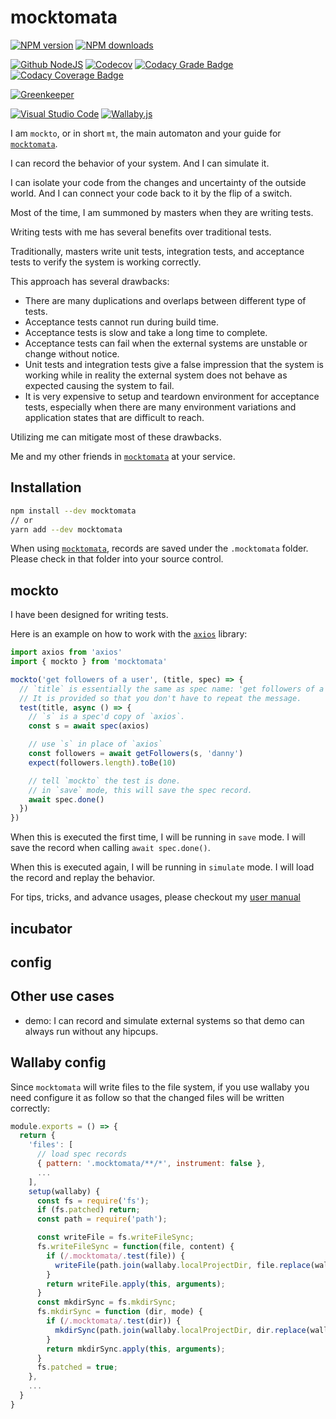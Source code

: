 # mocktomata

[![NPM version][npm-image]][npm-url]
[![NPM downloads][downloads-image]][downloads-url]

[![Github NodeJS][github-nodejs]][github-action-url]
[![Codecov][codecov-image]][codecov-url]
[![Codacy Grade Badge][codacy-grade]][codacy-grade-url]
[![Codacy Coverage Badge][codacy-coverage]][codacy-coverage-url]

[![Greenkeeper][greenkeeper-image]][greenkeeper-url]

[![Visual Studio Code][vscode-image]][vscode-url]
[![Wallaby.js][wallaby-image]][wallaby-url]

I am `mockto`, or in short `mt`, the main automaton and your guide for [`mocktomata`](https://github.com/mocktomata/mocktomata).

I can record the behavior of your system.
And I can simulate it.

I can isolate your code from the changes and uncertainty of the outside world.
And I can connect your code back to it by the flip of a switch.

Most of the time, I am summoned by masters when they are writing tests.

Writing tests with me has several benefits over traditional tests.

Traditionally, masters write unit tests, integration tests, and acceptance tests to verify the system is working correctly.

This approach has several drawbacks:

- There are many duplications and overlaps between different type of tests.
- Acceptance tests cannot run during build time.
- Acceptance tests is slow and take a long time to complete.
- Acceptance tests can fail when the external systems are unstable or change without notice.
- Unit tests and integration tests give a false impression that the system is working while in reality the external system does not behave as expected causing the system to fail.
- It is very expensive to setup and teardown environment for acceptance tests, especially when there are many environment variations and application states that are difficult to reach.

Utilizing me can mitigate most of these drawbacks.

Me and my other friends in [`mocktomata`](https://github.com/mocktomata/mocktomata) at your service.

## Installation

```sh
npm install --dev mocktomata
// or
yarn add --dev mocktomata
```

When using [`mocktomata`](https://github.com/mocktomata/mocktomata),
records are saved under the `.mocktomata` folder.
Please check in that folder into your source control.

## mockto

I have been designed for writing tests.

Here is an example on how to work with the [`axios`](https://www.npmjs.com/package/axios) library:

```ts
import axios from 'axios'
import { mockto } from 'mocktomata'

mockto('get followers of a user', (title, spec) => {
  // `title` is essentially the same as spec name: 'get followers of a user'.
  // It is provided so that you don't have to repeat the message.
  test(title, async () => {
    // `s` is a spec'd copy of `axios`.
    const s = await spec(axios)

    // use `s` in place of `axios`
    const followers = await getFollowers(s, 'danny')
    expect(followers.length).toBe(10)

    // tell `mockto` the test is done.
    // in `save` mode, this will save the spec record.
    await spec.done()
  })
})
```

When this is executed the first time, I will be running in `save` mode.
I will save the record when calling `await spec.done()`.

When this is executed again, I will be running in `simulate` mode.
I will load the record and replay the behavior.

For tips, tricks, and advance usages, please checkout my [user manual](./docs/mockto.md)

## incubator

## config

## Other use cases

- demo: I can record and simulate external systems so that demo can always run without any hipcups.

## Wallaby config

Since `mocktomata` will write files to the file system, if you use wallaby you need configure it as follow so that the changed files will be written correctly:

```js
module.exports = () => {
  return {
    'files': [
      // load spec records
      { pattern: '.mocktomata/**/*', instrument: false },
      ...
    ],
    setup(wallaby) {
      const fs = require('fs');
      if (fs.patched) return;
      const path = require('path');

      const writeFile = fs.writeFileSync;
      fs.writeFileSync = function(file, content) {
        if (/.mocktomata/.test(file)) {
          writeFile(path.join(wallaby.localProjectDir, file.replace(wallaby.projectCacheDir, '')), content);
        }
        return writeFile.apply(this, arguments);
      }
      const mkdirSync = fs.mkdirSync;
      fs.mkdirSync = function (dir, mode) {
        if (/.mocktomata/.test(dir)) {
          mkdirSync(path.join(wallaby.localProjectDir, dir.replace(wallaby.projectCacheDir, '')), mode);
        }
        return mkdirSync.apply(this, arguments);
      }
      fs.patched = true;
    },
    ...
  }
}
```

[npm-image]: https://img.shields.io/npm/v/mocktomata.svg?style=flat
[npm-url]: https://www.npmjs.com/package/mocktomata
[downloads-image]: https://img.shields.io/npm/dm/mocktomata.svg?style=flat
[downloads-url]: https://npmjs.org/package/mocktomata

[github-nodejs]: https://github.com/mocktomata/mocktomata/workflows/Node%20CI/badge.svg
[github-action-url]: https://github.com/mocktomata/mocktomata/actions
[codecov-image]: https://codecov.io/gh/mocktomata/mocktomata/branch/master/graph/badge.svg
[codecov-url]: https://codecov.io/gh/mocktomata/mocktomata
[codacy-grade]: https://api.codacy.com/project/badge/Grade/bcb8e88109b54a7593cfe6744c6dac38
[codacy-grade-url]: https://www.codacy.com/gh/mocktomata/mocktomata?utm_source=github.com&amp;utm_medium=referral&amp;utm_content=mocktomata/mocktomata&amp;utm_campaign=Badge_Grade
[codacy-coverage]: https://api.codacy.com/project/badge/Coverage/bcb8e88109b54a7593cfe6744c6dac38
[codacy-coverage-url]: https://www.codacy.com/manual/mocktomata/mocktomata?utm_source=github.com&utm_medium=referral&utm_content=mocktomata/mocktomata&utm_campaign=Badge_Coverage

[greenkeeper-image]: https://badges.greenkeeper.io/mocktomata/mocktomata.svg
[greenkeeper-url]: https://greenkeeper.io/

[vscode-image]: https://img.shields.io/badge/vscode-ready-green.svg
[vscode-url]: https://code.visualstudio.com/
[wallaby-image]: https://img.shields.io/badge/wallaby.js-configured-green.svg
[wallaby-url]: https://wallabyjs.com
